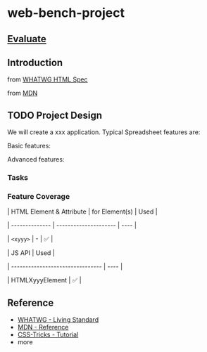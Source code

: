 # web-bench-project

## [Evaluate](../readme.md)

## Introduction

from [WHATWG HTML Spec]()

from [MDN]()

## TODO Project Design

We will create a xxx application. Typical Spreadsheet features are:

Basic features:

Advanced features:

### Tasks

### Feature Coverage

| HTML Element & Attribute | for Element(s)        | Used |

| -------------- | --------------------- | ---- |

| `<xyyy>`    | -                     | ✅   |

| JS API                     | Used |

| -------------------------------- | ---- |

| HTMLXyyyElement                 | ✅   |

## Reference

- [WHATWG - Living Standard]()
- [MDN - Reference]()
- [CSS-Tricks - Tutorial]()
- more
